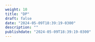 ```yaml
---
weight: 10
title: "DP"
draft: false
date: "2024-05-09T18:39:19-0300"
description: ""
publishdate: "2024-05-09T18:39:19-0300"
---
```

